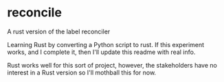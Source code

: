 # reconcile
A rust version of the label reconciler

Learning Rust by converting a Python script to rust. If this experiment works, and I complete it, then I'll update this readme with real info.

Rust works well for this sort of project, however, the stakeholders have no interest in a Rust version so I'll mothball this for now.
